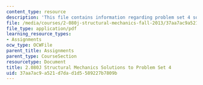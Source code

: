 ```yaml
---
content_type: resource
description: 'This file contains information regarding problem set 4 solution. '
file: /media/courses/2-080j-structural-mechanics-fall-2013/37aa7ac9a521d7dad1d5589227b7809b_MIT2_080JF13_ProbSet_4_Sol.pdf
file_type: application/pdf
learning_resource_types:
- Assignments
ocw_type: OCWFile
parent_title: Assignments
parent_type: CourseSection
resourcetype: Document
title: 2.080J Structural Mechanics Solutions to Problem Set 4
uid: 37aa7ac9-a521-d7da-d1d5-589227b7809b
---
```

